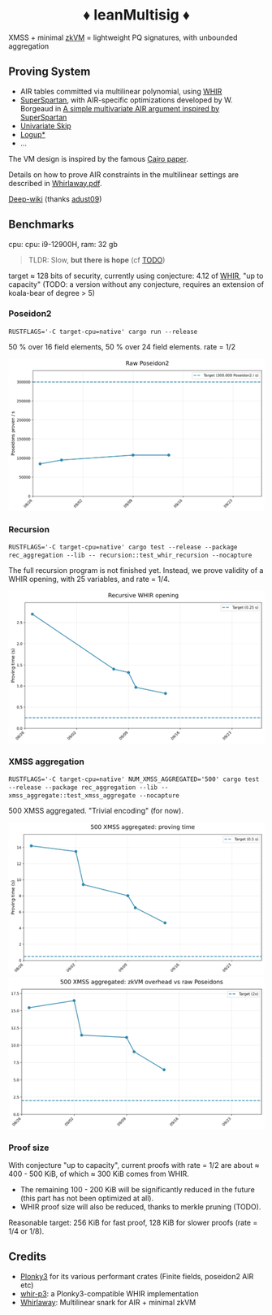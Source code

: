<h1 align="center">♦ leanMultisig ♦</h1>

XMSS + minimal [zkVM](minimal_zkVM.pdf) = lightweight PQ signatures, with unbounded aggregation


## Proving System


- AIR tables committed via multilinear polynomial, using [WHIR](https://eprint.iacr.org/2024/1586.pdf)
- [SuperSpartan](https://eprint.iacr.org/2023/552.pdf), with AIR-specific optimizations developed by W. Borgeaud in [A simple multivariate AIR argument inspired by SuperSpartan](https://solvable.group/posts/super-air/#fnref:1)
- [Univariate Skip](https://eprint.iacr.org/2024/108.pdf)
- [Logup*](https://eprint.iacr.org/2025/946.pdf)
- ...

The VM design is inspired by the famous [Cairo paper](https://eprint.iacr.org/2021/1063.pdf).

Details on how to prove AIR constraints in the multilinear settings are described in [Whirlaway.pdf](Whirlaway.pdf).

[Deep-wiki](https://deepwiki.com/leanEthereum/leanMultisig/1-overview) (thanks [adust09](https://github.com/adust09))


## Benchmarks

cpu: cpu: i9-12900H, ram: 32 gb

> TLDR: Slow, **but there is hope** (cf [TODO](TODO.md))

target ≈ 128 bits of security, currently using conjecture: 4.12 of [WHIR](https://eprint.iacr.org/2024/1586.pdf), "up to capacity" (TODO: a version without any conjecture, requires an extension of koala-bear of degree > 5)

### Poseidon2

```console
RUSTFLAGS='-C target-cpu=native' cargo run --release
```

50 % over 16 field elements, 50 % over 24 field elements. rate = 1/2

![Alt text](docs/benchmark_graphs/graphs/raw_poseidons.svg)

### Recursion

```console
RUSTFLAGS='-C target-cpu=native' cargo test --release --package rec_aggregation --lib -- recursion::test_whir_recursion --nocapture
```

The full recursion program is not finished yet. Instead, we prove validity of a WHIR opening, with 25 variables, and rate = 1/4.

![Alt text](docs/benchmark_graphs/graphs/recursive_whir_opening.svg)

### XMSS aggregation

```console
RUSTFLAGS='-C target-cpu=native' NUM_XMSS_AGGREGATED='500' cargo test --release --package rec_aggregation --lib -- xmss_aggregate::test_xmss_aggregate --nocapture
```

500 XMSS aggregated. "Trivial encoding" (for now).

![Alt text](docs/benchmark_graphs/graphs/xmss_aggregated_time.svg)
![Alt text](docs/benchmark_graphs/graphs/xmss_aggregated_overhead.svg)

### Proof size

With conjecture "up to capacity", current proofs with rate = 1/2 are about ≈ 400 - 500 KiB, of which ≈ 300 KiB comes from WHIR.

- The remaining 100 - 200 KiB will be significantly reduced in the future (this part has not been optimized at all).
- WHIR proof size will also be reduced, thanks to merkle pruning (TODO).

Reasonable target: 256 KiB for fast proof, 128 KiB for slower proofs (rate = 1/4 or 1/8).

## Credits

- [Plonky3](https://github.com/Plonky3/Plonky3) for its various performant crates (Finite fields, poseidon2 AIR etc)
- [whir-p3](https://github.com/tcoratger/whir-p3): a Plonky3-compatible WHIR implementation
- [Whirlaway](https://github.com/TomWambsgans/Whirlaway): Multilinear snark for AIR + minimal zkVM


